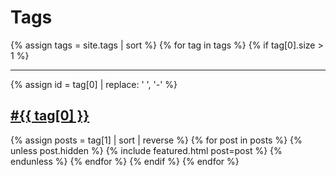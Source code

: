 ---
---
# Tags

<section class="tag-list">
{% assign tags = site.tags | sort %}
{% for tag in tags %}
  {% if tag[0].size > 1 %}
    <hr />
    {% assign id = tag[0] | replace: ' ', '-' %}
    <a href="#{{ id }}"><h2 id="{{ id }}">#{{ tag[0] }}</h2></a>
    {% assign posts = tag[1] | sort | reverse %}
    {% for post in posts %}
      {% unless post.hidden %}
        {% include featured.html post=post %}
      {% endunless %}
    {% endfor %}
  {% endif %}
{% endfor %}
</section>
